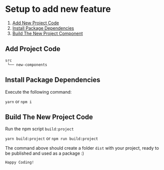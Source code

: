 # Setup to add new feature

1. [Add New Project Code](#add-project-code)
2. [Install Package Dependencies](#install-package-dependencies)
3. [Build The New Project Component](#build-the-new-feature-component)


## Add Project Code

```
src
 └── new-components
```


## Install Package Dependencies

Execute the following command:

`yarn` or `npm i`


## Build The New Project Code

Run the npm script `build:project`

`yarn build:project` or `npm run build:project`

The command above should create a folder `dist` with your project, ready to be published and used as a package :)

```
Happy Coding!
```
